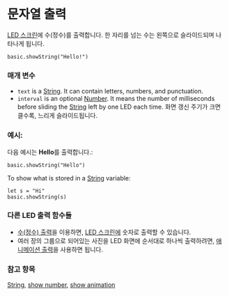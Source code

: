 # 문자열 출력

[LED 스크린](/device/screen)에 수(정수)를 출력합니다. 한 자리를 넘는 수는 왼쪽으로 슬라이드되며 나타나게 됩니다.

```sig
basic.showString("Hello!")
```

### 매개 변수

* `text` is a [String](/reference/types/string). It can contain letters, numbers, and punctuation.
* `interval` is an optional [Number](/reference/types/number). It means the number of milliseconds before sliding the [String](/reference/types/string) left by one LED each time. 화면 갱신 주기가 크면 클수록, 느리게 슬라이드됩니다.

### 예시:

다음 예시는 **Hello**를 출력합니다.:

```blocks
basic.showString("Hello")
```

To show what is stored in a [String](/reference/types/string) variable:

```blocks
let s = "Hi"
basic.showString(s)
```

### 다른 LED 출력 함수들

* [수(정수) 출력](/reference/basic/show-number)을 이용하면, [LED 스크린에](/device/screen) 숫자로 출력할 수 있습니다.
* 여러 장의 그룹으로 되어있는 사진을 LED 화면에 순서대로 하나씩 출력하려면, [애니메이션 출력](/reference/basic/show-animation)을 사용하면 됩니다.

### 참고 항목

[String](/reference/types/string), [show number](/reference/basic/show-number), [show animation](/reference/basic/show-animation)